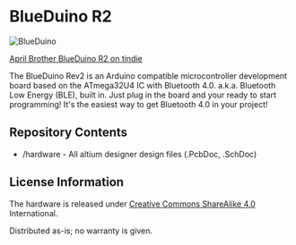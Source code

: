 # BlueDuino R2

![BlueDuino](http://7fvk57.com1.z0.glb.clouddn.com/blueduino_2.jpg-640.jpg)

[April Brother BlueDuino R2 on tindie](https://www.tindie.com/products/AprilBrother/blueduino-rev2-/)

The BlueDuino Rev2 is an Arduino compatible microcontroller development board based on the ATmega32U4 IC with Bluetooth 4.0. a.k.a. Bluetooth Low Energy (BLE), built in. Just plug in the board and your ready to start programming! It's the easiest way to get Bluetooth 4.0 in your project!

## Repository Contents

* /hardware - All altium designer design files (.PcbDoc, .SchDoc)

## License Information

The hardware is released under [Creative Commons ShareAlike 4.0](https://creativecommons.org/licenses/by-sa/4.0/) International.

Distributed as-is; no warranty is given.
